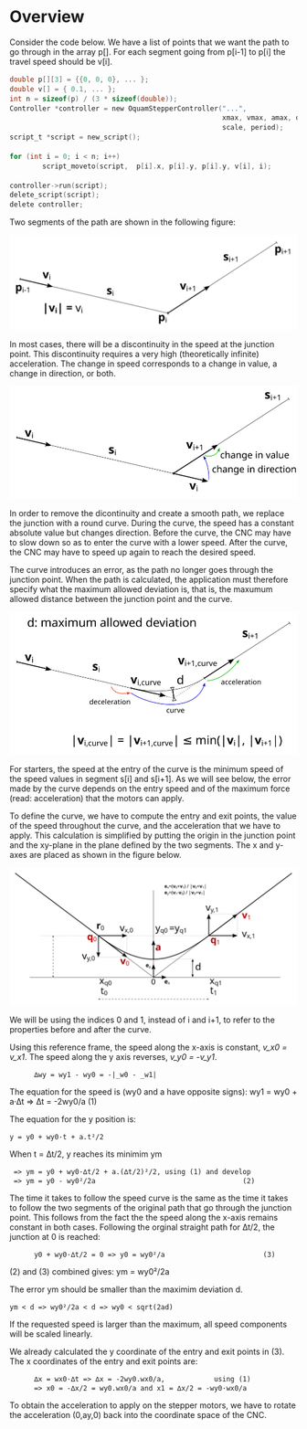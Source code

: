 
# Overview   

Consider the code below. We have a list of points that we want the
path to go through in the array p[]. For each segment going from
p[i-1] to p[i] the travel speed should be v[i].

```c
double p[][3] = {{0, 0, 0}, ... };
double v[] = { 0.1, ... };
int n = sizeof(p) / (3 * sizeof(double));
Controller *controller = new OquamStepperController("...",
                                                    xmax, vmax, amax, deviation,
                                                    scale, period);
script_t *script = new_script();

for (int i = 0; i < n; i++)
        script_moveto(script,  p[i].x, p[i].y, p[i].y, v[i], i);

controller->run(script);                
delete_script(script);
delete controller;
```

Two segments of the path are shown in the following figure: 

![](path1.svg)


In most cases, there will be a discontinuity in the speed at the
junction point. This discontinuity requires a very high (theoretically
infinite) acceleration. The change in speed corresponds to a change in
value, a change in direction, or both.

![](path2.svg)

In order to remove the dicontinuity and create a smooth path, we
replace the junction with a round curve. During the curve, the speed
has a constant absolute value but changes direction. Before the curve,
the CNC may have to slow down so as to enter the curve with a lower
speed.  After the curve, the CNC may have to speed up again to reach
the desired speed.

The curve introduces an error, as the path no longer goes through the
junction point. When the path is calculated, the application must
therefore specify what the maximum allowed deviation is, that is, the
maxumum allowed distance between the junction point and the curve.

![](path3.svg)

For starters, the speed at the entry of the curve is the minimum speed
of the speed values in segment s[i] and s[i+1]. As we will see below,
the error made by the curve depends on the entry speed and of the
maximum force (read: acceleration) that the motors can apply. 

To define the curve, we have to compute the entry and exit points, the
value of the speed throughout the curve, and the acceleration that we
have to apply. This calculation is simplified by putting the origin in
the junction point and the xy-plane in the plane defined by the two
segments. The x and y-axes are placed as shown in the figure below. 

![](path4.svg)

We will be using the indices 0 and 1, instead of i and i+1, to refer
to the properties before and after the curve.

Using this reference frame, the speed along the x-axis is constant,
*v_x0 = v_x1*. The speed along the y axis reverses, *v_y0 = -v_y1*.

          ∆wy = wy1 - wy0 = -|_w0 - _w1| 
           
The equation for the speed is (wy0 and a have opposite
signs):
wy1 = wy0 + a·∆t => ∆t = -2wy0/a                      (1)
          
The equation for the y position is:

    y = y0 + wy0·t + a.t²/2

When t = ∆t/2, y reaches its minimim ym  

     => ym = y0 + wy0·∆t/2 + a.(∆t/2)²/2, using (1) and develop
     => ym = y0 - wy0²/2a                                    (2)
          
The time it takes to follow the speed curve is the same as
the time it takes to follow the two segments of the original
path that go through the junction point. This follows from
the fact the the speed along the x-axis remains constant in
both cases. Following the orginal straight path for ∆t/2,
the junction at 0 is reached:
          
          y0 + wy0·∆t/2 = 0 => y0 = wy0²/a                        (3)
          
(2) and (3) combined gives: ym = wy0²/2a
          
The error ym should be smaller than the maximim deviation d.

    ym < d => wy0²/2a < d => wy0 < sqrt(2ad)               
          
If the requested speed is larger than the maximum, all
speed components will be scaled linearly.
          
We already calculated the y coordinate of the entry and exit
points in (3). The x coordinates of the entry and exit
points are:
          
          ∆x = wx0·∆t => ∆x = -2wy0.wx0/a,            using (1)           
          => x0 = -∆x/2 = wy0.wx0/a and x1 = ∆x/2 = -wy0·wx0/a

To obtain the acceleration to apply on the stepper motors,
we have to rotate the acceleration (0,ay,0) back into the
coordinate space of the CNC. 





